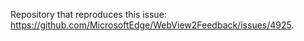 ﻿Repository that reproduces this issue: https://github.com/MicrosoftEdge/WebView2Feedback/issues/4925.